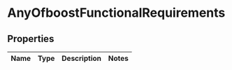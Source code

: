 # AnyOfboostFunctionalRequirements

## Properties
Name | Type | Description | Notes
------------ | ------------- | ------------- | -------------
